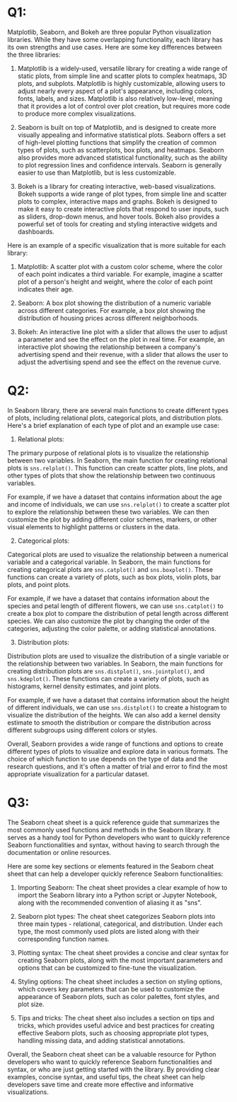 # Q1:


Matplotlib, Seaborn, and Bokeh are three popular Python visualization libraries. While they have some overlapping functionality, each library has its own strengths and use cases. Here are some key differences between the three libraries:

1. Matplotlib is a widely-used, versatile library for creating a wide range of static plots, from simple line and scatter plots to complex heatmaps, 3D plots, and subplots. Matplotlib is highly customizable, allowing users to adjust nearly every aspect of a plot's appearance, including colors, fonts, labels, and sizes. Matplotlib is also relatively low-level, meaning that it provides a lot of control over plot creation, but requires more code to produce more complex visualizations.

2. Seaborn is built on top of Matplotlib, and is designed to create more visually appealing and informative statistical plots. Seaborn offers a set of high-level plotting functions that simplify the creation of common types of plots, such as scatterplots, box plots, and heatmaps. Seaborn also provides more advanced statistical functionality, such as the ability to plot regression lines and confidence intervals. Seaborn is generally easier to use than Matplotlib, but is less customizable.

3. Bokeh is a library for creating interactive, web-based visualizations. Bokeh supports a wide range of plot types, from simple line and scatter plots to complex, interactive maps and graphs. Bokeh is designed to make it easy to create interactive plots that respond to user inputs, such as sliders, drop-down menus, and hover tools. Bokeh also provides a powerful set of tools for creating and styling interactive widgets and dashboards.

Here is an example of a specific visualization that is more suitable for each library:

1. Matplotlib: A scatter plot with a custom color scheme, where the color of each point indicates a third variable. For example, imagine a scatter plot of a person's height and weight, where the color of each point indicates their age.

2. Seaborn: A box plot showing the distribution of a numeric variable across different categories. For example, a box plot showing the distribution of housing prices across different neighborhoods.

3. Bokeh: An interactive line plot with a slider that allows the user to adjust a parameter and see the effect on the plot in real time. For example, an interactive plot showing the relationship between a company's advertising spend and their revenue, with a slider that allows the user to adjust the advertising spend and see the effect on the revenue curve.

# Q2:
In Seaborn library, there are several main functions to create different types of plots, including relational plots, categorical plots, and distribution plots. Here's a brief explanation of each type of plot and an example use case:

1. Relational plots: 

The primary purpose of relational plots is to visualize the relationship between two variables. In Seaborn, the main function for creating relational plots is `sns.relplot()`. This function can create scatter plots, line plots, and other types of plots that show the relationship between two continuous variables.

For example, if we have a dataset that contains information about the age and income of individuals, we can use `sns.relplot()` to create a scatter plot to explore the relationship between these two variables. We can then customize the plot by adding different color schemes, markers, or other visual elements to highlight patterns or clusters in the data.

2. Categorical plots: 

Categorical plots are used to visualize the relationship between a numerical variable and a categorical variable. In Seaborn, the main functions for creating categorical plots are `sns.catplot()` and `sns.boxplot()`. These functions can create a variety of plots, such as box plots, violin plots, bar plots, and point plots.

For example, if we have a dataset that contains information about the species and petal length of different flowers, we can use `sns.catplot()` to create a box plot to compare the distribution of petal length across different species. We can also customize the plot by changing the order of the categories, adjusting the color palette, or adding statistical annotations.

3. Distribution plots:

Distribution plots are used to visualize the distribution of a single variable or the relationship between two variables. In Seaborn, the main functions for creating distribution plots are `sns.distplot()`, `sns.jointplot()`, and `sns.kdeplot()`. These functions can create a variety of plots, such as histograms, kernel density estimates, and joint plots.

For example, if we have a dataset that contains information about the height of different individuals, we can use `sns.distplot()` to create a histogram to visualize the distribution of the heights. We can also add a kernel density estimate to smooth the distribution or compare the distribution across different subgroups using different colors or styles.

Overall, Seaborn provides a wide range of functions and options to create different types of plots to visualize and explore data in various formats. The choice of which function to use depends on the type of data and the research questions, and it's often a matter of trial and error to find the most appropriate visualization for a particular dataset.
# Q3:
The Seaborn cheat sheet is a quick reference guide that summarizes the most commonly used functions and methods in the Seaborn library. It serves as a handy tool for Python developers who want to quickly reference Seaborn functionalities and syntax, without having to search through the documentation or online resources.

Here are some key sections or elements featured in the Seaborn cheat sheet that can help a developer quickly reference Seaborn functionalities:

1. Importing Seaborn: The cheat sheet provides a clear example of how to import the Seaborn library into a Python script or Jupyter Notebook, along with the recommended convention of aliasing it as "sns".

2. Seaborn plot types: The cheat sheet categorizes Seaborn plots into three main types - relational, categorical, and distribution. Under each type, the most commonly used plots are listed along with their corresponding function names.

3. Plotting syntax: The cheat sheet provides a concise and clear syntax for creating Seaborn plots, along with the most important parameters and options that can be customized to fine-tune the visualization.

4. Styling options: The cheat sheet includes a section on styling options, which covers key parameters that can be used to customize the appearance of Seaborn plots, such as color palettes, font styles, and plot size.

5. Tips and tricks: The cheat sheet also includes a section on tips and tricks, which provides useful advice and best practices for creating effective Seaborn plots, such as choosing appropriate plot types, handling missing data, and adding statistical annotations.

Overall, the Seaborn cheat sheet can be a valuable resource for Python developers who want to quickly reference Seaborn functionalities and syntax, or who are just getting started with the library. By providing clear examples, concise syntax, and useful tips, the cheat sheet can help developers save time and create more effective and informative visualizations.

